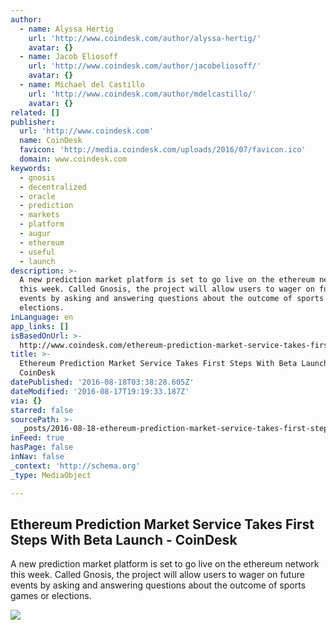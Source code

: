```yaml
---
author:
  - name: Alyssa Hertig
    url: 'http://www.coindesk.com/author/alyssa-hertig/'
    avatar: {}
  - name: Jacob Eliosoff
    url: 'http://www.coindesk.com/author/jacobeliosoff/'
    avatar: {}
  - name: Michael del Castillo
    url: 'http://www.coindesk.com/author/mdelcastillo/'
    avatar: {}
related: []
publisher:
  url: 'http://www.coindesk.com'
  name: CoinDesk
  favicon: 'http://media.coindesk.com/uploads/2016/07/favicon.ico'
  domain: www.coindesk.com
keywords:
  - gnosis
  - decentralized
  - oracle
  - prediction
  - markets
  - platform
  - augur
  - ethereum
  - useful
  - launch
description: >-
  A new prediction market platform is set to go live on the ethereum network
  this week. Called Gnosis, the project will allow users to wager on future
  events by asking and answering questions about the outcome of sports games or
  elections.
inLanguage: en
app_links: []
isBasedOnUrl: >-
  http://www.coindesk.com/ethereum-prediction-market-service-takes-first-steps-beta-launch/
title: >-
  Ethereum Prediction Market Service Takes First Steps With Beta Launch -
  CoinDesk
datePublished: '2016-08-18T03:38:28.605Z'
dateModified: '2016-08-17T19:19:33.187Z'
via: {}
starred: false
sourcePath: >-
  _posts/2016-08-18-ethereum-prediction-market-service-takes-first-steps-with-be.md
inFeed: true
hasPage: false
inNav: false
_context: 'http://schema.org'
_type: MediaObject

---
```

<article style=""><h1>Ethereum Prediction Market Service Takes First Steps With Beta Launch - CoinDesk</h1><p>A new prediction market platform is set to go live on the ethereum network this week. Called Gnosis, the project will allow users to wager on future events by asking and answering questions about the outcome of sports games or elections.</p><img src="https://media.coindesk.com/uploads/2016/08/Gnosisscreenshot.png" /></article>